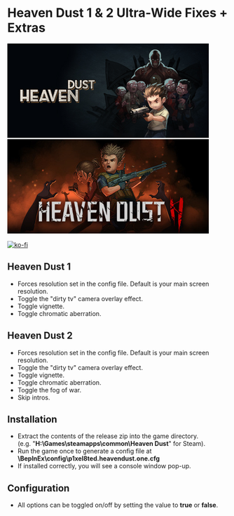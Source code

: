 # Heaven Dust 1 & 2 Ultra-Wide Fixes + Extras

![Game Logo](header_1.jpg) ![Game Logo](header_2.jpg)<br>

[![ko-fi](https://ko-fi.com/img/githubbutton_sm.svg)](https://ko-fi.com/F2F2DI3WA)<br>

## Heaven Dust 1

* Forces resolution set in the config file. Default is your main screen resolution.
* Toggle the "dirty tv" camera overlay effect.
* Toggle vignette.
* Toggle chromatic aberration.

## Heaven Dust 2

* Forces resolution set in the config file. Default is your main screen resolution.
* Toggle the "dirty tv" camera overlay effect.
* Toggle vignette.
* Toggle chromatic aberration.
* Toggle the fog of war.
* Skip intros.

## Installation
- Extract the contents of the release zip into the game directory.<br />(e.g. "**H:\Games\steamapps\common\Heaven Dust**" for Steam).
- Run the game once to generate a config file at **<GameDirectory>\BepInEx\config\p1xel8ted.heavendust.one.cfg**
- If installed correctly, you will see a console window pop-up.

## Configuration
- All options can be toggled on/off by setting the value to **true** or **false**.
